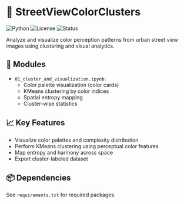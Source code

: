 # 🧠 StreetViewColorClusters
![Python](https://img.shields.io/badge/Python-3.9+-blue?logo=python)
![License](https://img.shields.io/badge/license-MIT-green)
![Status](https://img.shields.io/badge/status-active-brightgreen)

Analyze and visualize color perception patterns from urban street view images using clustering and visual analytics.

## 📘 Modules

- `01_cluster_and_visualization.ipynb`: 
  - Color palette visualization (color cards)
  - KMeans clustering by color indices
  - Spatial entropy mapping
  - Cluster-wise statistics

## 📈 Key Features

- Visualize color palettes and complexity distribution
- Perform KMeans clustering using perceptual color features
- Map entropy and harmony across space
- Export cluster-labeled dataset

## 📦 Dependencies

See `requirements.txt` for required packages.
